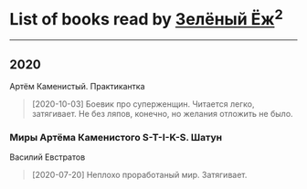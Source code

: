 # List of books read by [Зелёный Ёж](https://plus.google.com/u/0/114314396404197072995/)<sup>2</sup>
---

## 2020

Артём Каменистый. Практикантка
> [2020-10-03] Боевик про суперженщин. Читается легко, затягивает. Не без ляпов, конечно, но желания отложить не было.


### Миры Артёма Каменистого S-T-I-K-S. Шатун
Василий Евстратов
> [2020-07-20] Неплохо проработаный мир. Затягивает.



